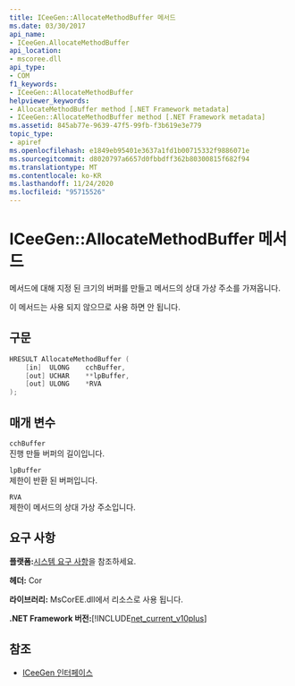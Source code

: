 ```yaml
---
title: ICeeGen::AllocateMethodBuffer 메서드
ms.date: 03/30/2017
api_name:
- ICeeGen.AllocateMethodBuffer
api_location:
- mscoree.dll
api_type:
- COM
f1_keywords:
- ICeeGen::AllocateMethodBuffer
helpviewer_keywords:
- AllocateMethodBuffer method [.NET Framework metadata]
- ICeeGen::AllocateMethodBuffer method [.NET Framework metadata]
ms.assetid: 845ab77e-9639-47f5-99fb-f3b619e3e779
topic_type:
- apiref
ms.openlocfilehash: e1849eb95401e3637a1fd1b00715332f9886071e
ms.sourcegitcommit: d8020797a6657d0fbbdff362b80300815f682f94
ms.translationtype: MT
ms.contentlocale: ko-KR
ms.lasthandoff: 11/24/2020
ms.locfileid: "95715526"
---
```

# <a name="iceegenallocatemethodbuffer-method"></a>ICeeGen::AllocateMethodBuffer 메서드

메서드에 대해 지정 된 크기의 버퍼를 만들고 메서드의 상대 가상 주소를 가져옵니다.  
  
 이 메서드는 사용 되지 않으므로 사용 하면 안 됩니다.  
  
## <a name="syntax"></a>구문  
  
```cpp  
HRESULT AllocateMethodBuffer (
    [in]  ULONG    cchBuffer,
    [out] UCHAR    **lpBuffer,  
    [out] ULONG    *RVA  
);  
```  
  
## <a name="parameters"></a>매개 변수  

 `cchBuffer`  
 진행 만들 버퍼의 길이입니다.  
  
 `lpBuffer`  
 제한이 반환 된 버퍼입니다.  
  
 `RVA`  
 제한이 메서드의 상대 가상 주소입니다.  
  
## <a name="requirements"></a>요구 사항  

 **플랫폼:**[시스템 요구 사항](../../get-started/system-requirements.md)을 참조하세요.  
  
 **헤더:** Cor  
  
 **라이브러리:** MsCorEE.dll에서 리소스로 사용 됩니다.  
  
 **.NET Framework 버전:**[!INCLUDE[net_current_v10plus](../../../../includes/net-current-v10plus-md.md)]  
  
## <a name="see-also"></a>참조

- [ICeeGen 인터페이스](iceegen-interface.md)
